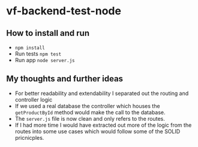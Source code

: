 # vf-backend-test-node

## How to install and run

- `npm install`
- Run tests `npm test`
- Run app `node server.js`

## My thoughts and further ideas

- For better readability and extendability I separated out the routing and controller logic
- If we used a real database the controller which houses the `getProductById` method would make the call to the database.
- The `server.js` file is now clean and only refers to the routes.
- If I had more time I would have extracted out more of the logic from the routes into some use cases which would
follow some of the SOLID pricnicples.
